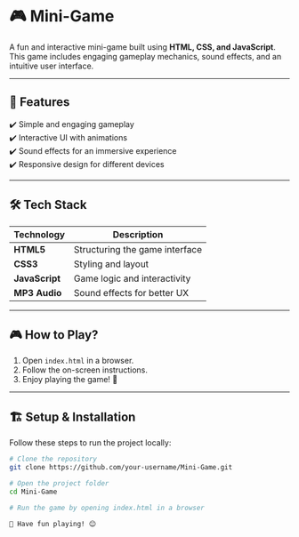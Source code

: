 # 🎮 Mini-Game

A fun and interactive mini-game built using **HTML, CSS, and JavaScript**. This game includes engaging gameplay mechanics, sound effects, and an intuitive user interface.

---

## 🚀 Features

✔️ Simple and engaging gameplay  
✔️ Interactive UI with animations  
✔️ Sound effects for an immersive experience  
✔️ Responsive design for different devices  

---

## 🛠 Tech Stack

| Technology | Description |
|------------|-------------|
| **HTML5**  | Structuring the game interface |
| **CSS3**   | Styling and layout |
| **JavaScript** | Game logic and interactivity |
| **MP3 Audio**  | Sound effects for better UX |


---

## 🎮 How to Play?

1. Open `index.html` in a browser.  
2. Follow the on-screen instructions.  
3. Enjoy playing the game! 🎉  

---

## 🏗 Setup & Installation

Follow these steps to run the project locally:  

```bash
# Clone the repository
git clone https://github.com/your-username/Mini-Game.git

# Open the project folder
cd Mini-Game

# Run the game by opening index.html in a browser

🔹 Have fun playing! 😊
